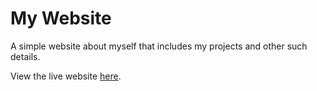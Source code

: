 # My Website
A simple website about myself that includes my projects and other such details.

View the live website [here](https://bhata-stack.github.io/).